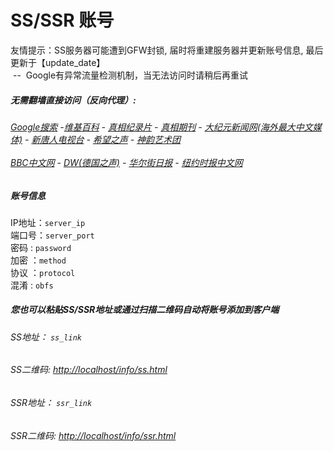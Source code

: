 # SS/SSR 账号 

友情提示：SS服务器可能遭到GFW封锁, 届时将重建服务器并更新账号信息, 最后更新于【update_date】
<br/>&nbsp;--&nbsp; Google有异常流量检测机制，当无法访问时请稍后再重试

#####  无需翻墙直接访问（反向代理）:
######  [Google搜索](http://localhost:8888/search?q=425事件) -[维基百科](http://localhost:8100/wiki/喬高-麥塔斯調查報告) - [真相纪录片](http://localhost/videos) - [真相期刊](http://localhost/display.aspx?category_id=3&zhuanti_id=2) - [大纪元新闻网(海外最大中文媒体)](http://localhost/gb/nsc413.htm) - [新唐人电视台](http://localhost:8000/xtr/gb/prog204.html) - [希望之声](http://localhost:8200) - [神韵艺术团](http://localhost:8000/xtr/gb/prog673.html)<br/> <br/> [BBC中文网](http://localhost:9100/zhongwen) - [DW(德国之声)](http://localhost:9200) - [华尔街日报](http://localhost:9300/gb/bch.php) - [纽约时报中文网](http://localhost:9400) 

##### 账号信息
IP地址：`server_ip`  
端口号：`server_port`  
密码  : `password`  
加密  ：`method`  
协议  ：`protocol`  
混淆  : `obfs`  

##### 您也可以粘贴SS/SSR地址或通过扫描二维码自动将账号添加到客户端

######  SS地址： `ss_link`   
######  SS二维码:  <a href="http://localhost/info/ss.html" target="_blank">http://localhost/info/ss.html</a>

######  SSR地址： `ssr_link`     
######  SSR二维码:  <a href="http://localhost/info/ssr.html" target="_blank">http://localhost/info/ssr.html</a>


